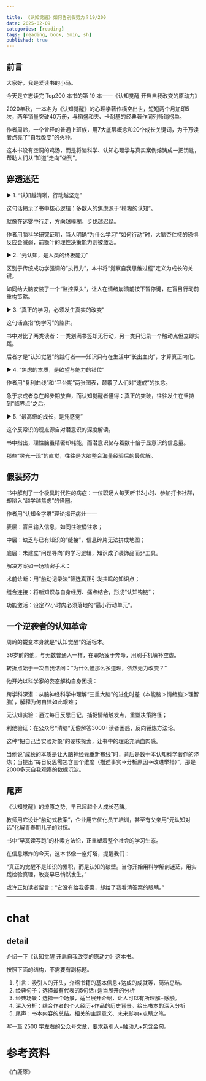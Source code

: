 ```yaml
---

title: 《认知觉醒》如何告别假努力？19/200
date: 2025-02-09 
categories: [reading]
tags: [reading, book, 5min, sh]
published: true
---
```



## 前言

大家好，我是爱读书的小马。

今天是立志读完 Top200 本书的第 19 本——《认知觉醒 开启自我改变的原动力》

2020年秋，一本名为《认知觉醒》的心理学著作横空出世，短短两个月加印5次，两年销量突破40万册，与稻盛和夫、卡耐基的经典著作同列畅销榜单。

作者周岭，一个曾经的普通上班族，用7大底层概念和20个成长关键词，为千万读者点亮了“自我改变”的火种。

这本书没有空洞的鸡汤，而是将脑科学、认知心理学与真实案例熔铸成一把钥匙，帮助人们从“知道”走向“做到”。

## 穿透迷茫 

▶  1. “认知越清晰，行动越坚定”  

这句话揭示了书中核心逻辑：多数人的焦虑源于“模糊的认知”。

就像在迷雾中行走，方向越模糊，步伐越迟疑。

作者用脑科学研究证明，当人明确“为什么学习”“如何行动”时，大脑杏仁核的恐惧反应会减弱，前额叶的理性决策能力则被激活。  

▶  2. “元认知，是人类的终极能力”  

区别于传统成功学强调的“执行力”，本书将“觉察自我思维过程”定义为成长的关键。

如同给大脑安装了一个“监控探头”，让人在情绪崩溃前按下暂停键，在盲目行动前重构策略。  

▶  3. “真正的学习，必须发生真实的改变”  

这句话直指“伪学习”的陷阱。

书中对比了两类读者：一类划满书签却无行动，另一类只记录一个触动点但立即实践。

后者才是“认知觉醒”的践行者——知识只有在生活中“长出血肉”，才算真正内化。  

▶  4. “焦虑的本质，是欲望与能力的错位”  

作者用“复利曲线”和“平台期”两张图表，颠覆了人们对“速成”的执念。

急于求成者总在起步期放弃，而认知觉醒者懂得：真正的突破，往往发生在坚持到“临界点”之后。  

▶  5. “最高级的成长，是凭感觉”  

这个反常识的观点源自对潜意识的深度解读。

书中指出，理性脑虽精密却耗能，而潜意识储存着数十倍于显意识的信息量。

那些“灵光一现”的直觉，往往是大脑整合海量经验后的最优解。  

## 假装努力

书中解剖了一个极具时代性的病症：一位职场人每天听书3小时、参加打卡社群，却陷入“越学越焦虑”的怪圈。

作者用“认知金字塔”理论揭开病灶——  

表层：盲目输入信息，如同往破桶注水；  

中层：缺乏与已有知识的“缝接”，信息碎片无法拼成地图；  

底层：未建立“问题导向”的学习逻辑，知识成了装饰品而非工具。  

解决方案如一场精密手术： 

术前诊断：用“触动记录法”筛选真正引发共鸣的知识点；  

缝合连接：将新知识与自身经历、痛点结合，形成“认知钩链”；  

功能激活：设定72小时内必须落地的“最小行动单元”。  

## 一个逆袭者的认知革命

周岭的蜕变本身就是“认知觉醒”的活标本。

36岁前的他，与无数普通人一样，在职场疲于奔命，用刷手机填补空虚。

转折点始于一次自我诘问：“为什么懂那么多道理，依然无力改变？”  

他开始以科学家的姿态解构自身困境：  

跨学科深潜：从脑神经科学中理解“三重大脑”的进化时差（本能脑＞情绪脑＞理智脑），解释为何自律如此艰难；  

元认知实验：通过每日反思日记，捕捉情绪触发点，重塑决策路径；  

利他验证：在公众号“清脑”无偿解答3000+读者困惑，反向锤炼方法论。  

这种“把自己当实验对象”的硬核探索，让书中的理论充满血肉感。

当他说“成长的本质是让大脑神经元重新布线”时，背后是数十本认知科学著作的淬炼；当提出“每日反思需包含三个维度（描述事实→分析原因→改进举措）”，那是2000多天自我观察的数据沉淀。  

## 尾声

《认知觉醒》的燎原之势，早已超越个人成长范畴。

教师用它设计“触动式教案”，企业用它优化员工培训，甚至有父亲用“元认知对话”化解青春期儿子的对抗。

书中“早冥读写跑”的朴素方法论，正重塑着整个社会的学习生态。  

在信息爆炸的今天，这本书像一座灯塔，提醒我们：  

“真正的觉醒不是知识的累积，而是认知的破壁。当你开始用科学解剖迷茫，用实践检验真理，改变早已悄然发生。”  

或许正如读者留言：“它没有给我答案，却给了我看清答案的眼睛。”

--------------------------------------------------------------------------------

# chat

## detail

介绍一下《认知觉醒 开启自我改变的原动力》这本书。

按照下面的结构，不需要有副标题。

1. 引言：吸引人的开头，介绍书籍的基本信息+达成的成就等，简洁总结。
2. 经典句子：选择最有代表的5句话+适当展开的分析
3. 经典场景：选择一个场景，适当展开介绍，让人可以有所理解+感触。
4. 深入分析：结合作者的个人经历+作品的历史背景。给出书本的深入分析
5. 尾声：书本内容的总结。相关的主题意义、未来影响+点睛之笔。

写一篇 2500 字左右的公众号文章，要求新引人+触动人+包含金句。


# 参考资料

 《白鹿原》

